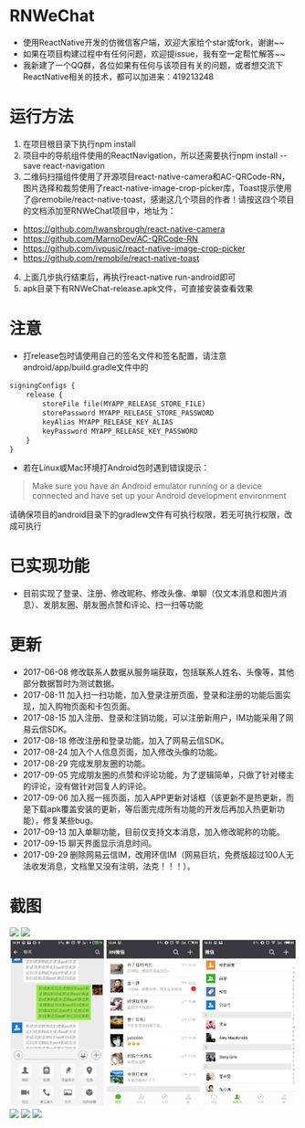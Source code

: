 # RNWeChat
* 使用ReactNative开发的仿微信客户端，欢迎大家给个star或fork，谢谢~~
* 如果在项目构建过程中有任何问题，欢迎提issue，我有空一定帮忙解答~~
* 我新建了一个QQ群，各位如果有任何与该项目有关的问题，或者想交流下ReactNative相关的技术，都可以加进来：419213248

# 运行方法
1. 在项目根目录下执行npm install
2. 项目中的导航组件使用的ReactNavigation，所以还需要执行npm install --save react-navigation
3. 二维码扫描组件使用了开源项目react-native-camera和AC-QRCode-RN，图片选择和裁剪使用了react-native-image-crop-picker库，Toast提示使用了@remobile/react-native-toast，感谢这几个项目的作者！请按这四个项目的文档添加至RNWeChat项目中，地址为：
  * https://github.com/lwansbrough/react-native-camera
  * https://github.com/MarnoDev/AC-QRCode-RN
  * https://github.com/ivpusic/react-native-image-crop-picker
  * https://github.com/remobile/react-native-toast
4. 上面几步执行结束后，再执行react-native run-android即可
5. apk目录下有RNWeChat-release.apk文件，可直接安装查看效果

# 注意
* 打release包时请使用自己的签名文件和签名配置，请注意android/app/build.gradle文件中的
```
signingConfigs {
    release {
        storeFile file(MYAPP_RELEASE_STORE_FILE)
        storePassword MYAPP_RELEASE_STORE_PASSWORD
        keyAlias MYAPP_RELEASE_KEY_ALIAS
        keyPassword MYAPP_RELEASE_KEY_PASSWORD
    }
}
```

* 若在Linux或Mac环境打Android包时遇到错误提示：

> Make sure you have an Android emulator running or a device connected and have set up your Android development environment

请确保项目的android目录下的gradlew文件有可执行权限，若无可执行权限，改成可执行

# 已实现功能
* 目前实现了登录、注册、修改昵称、修改头像、单聊（仅文本消息和图片消息）、发朋友圈、朋友圈点赞和评论、扫一扫等功能

# 更新
* 2017-06-08 修改联系人数据从服务端获取，包括联系人姓名、头像等，其他部分数据暂时为测试数据。
* 2017-08-11 加入扫一扫功能，加入登录注册页面，登录和注册的功能后面实现，加入购物页面和卡包页面。
* 2017-08-15 加入注册、登录和注销功能，可以注册新用户，IM功能采用了网易云信SDK。
* 2017-08-18 修改注册和登录功能，加入了网易云信SDK。
* 2017-08-24 加入个人信息页面，加入修改头像的功能。
* 2017-08-29 完成发朋友圈的功能。
* 2017-09-05 完成朋友圈的点赞和评论功能，为了逻辑简单，只做了针对楼主的评论，没有做针对回复人的评论。
* 2017-09-06 加入摇一摇页面，加入APP更新对话框（该更新不是热更新，而是下载apk覆盖安装的更新，等后面完成所有功能的开发后再加入热更新功能），修复某些bug。
* 2017-09-13 加入单聊功能，目前仅支持文本消息，加入修改昵称的功能。
* 2017-09-15 聊天界面显示消息时间。
* 2017-09-29 删除网易云信IM，改用环信IM（网易巨坑，免费版超过100人无法收发消息，文档里又没有注明，法克！！！）。

# 截图
<img src='./screenshots/666.png'>
<img src='./screenshots/111.png'>
<img src='./screenshots/222.png'>
<img src='./screenshots/333.png'>
<img src='./screenshots/444.png'>
<img src='./screenshots/555.png'>
